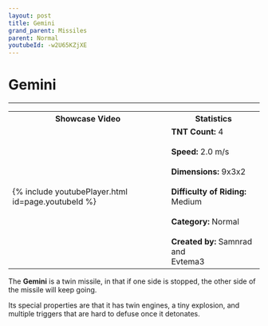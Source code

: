 ```yaml
---
layout: post
title: Gemini
grand_parent: Missiles
parent: Normal
youtubeId: -w2U65KZjXE
---
```

# Gemini
---

<table>
    <tr>
        <th>Showcase Video</th>
        <th>Statistics</th>
    </tr>
    <tr>
        <td>{% include youtubePlayer.html id=page.youtubeId %}</td>
        <td>
            <b>TNT Count:</b> 4<br><br>
            <b>Speed:</b> 2.0 m/s<br><br>
            <b>Dimensions:</b> 9x3x2<br><br>
            <b>Difficulty of Riding:</b> Medium<br><br>
            <b>Category:</b> Normal<br><br>
            <b>Created by:</b> Samnrad and<br>Evtema3
        </td>
    </tr>
</table>

The **Gemini** is a twin missile, in that if one side is stopped, the other side of the missile will keep going.

Its special properties are that it has twin engines, a tiny explosion, and multiple triggers that are hard to defuse once it detonates.